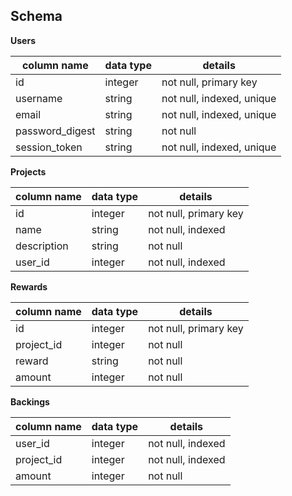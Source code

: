## Schema

**Users**

| column name | data type | details |
|----------|----------|------------|
| id | integer | not null, primary key |
| username |  string   | not null, indexed, unique |
| email | string | not null, indexed, unique |
| password_digest | string | not null |
| session_token | string | not null, indexed, unique |

**Projects**

| column name | data type | details |
|----------|----------|------------|
| id | integer | not null, primary key |
| name | string | not null, indexed |
| description | string | not null |
| user_id | integer | not null, indexed |

**Rewards**

| column name | data type | details |
|----------|----------|------------|
| id | integer | not null, primary key |
| project_id | integer | not null |
| reward | string | not null |
| amount | integer | not null |

**Backings**

| column name | data type | details |
|----------|----------|------------|
| user_id | integer | not null, indexed |
| project_id  | integer | not null, indexed |
| amount | integer | not null |
